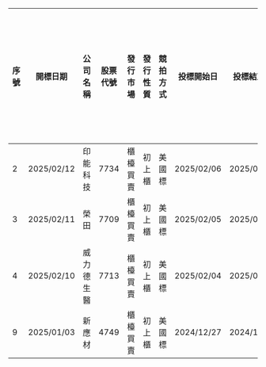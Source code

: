 | 序號 | 開標日期       | 公司名稱  | 股票代號 | 發行市場 | 發行性質 | 競拍方式 | 投標開始日      | 投標結束日      | 競拍數量(張) | 最低投標價格(元) | 最低每標單投標數量(張) | 最高投(得)標數量(張) | 保證金成數(%) | 每一投標單投標處理費(元) | 撥券日期(上市、上櫃日期) | 主辦券商 | 得標總金額(元)      | 得標手續費率(%) | 總合格件  | 合格投標數量(張) | 最低得標價格(元) | 最高得標價格(元) | 得標加權平均價格(元) | 承銷價格(元)  | 取消競價拍賣(流標或取消) |
| -- | ---------- | ----- | ---- | ---- | ---- | ---- | ---------- | ---------- | ------- | --------- | ------------ | ------------ | -------- | ------------- | ------------- | ---- | ------------- | --------- | ----- | --------- | --------- | --------- | ----------- | -------- | ------------- |
| 2  | 2025/02/12 | 印能科技  | 7734 | 櫃檯買賣 | 初上櫃  | 美國標  | 2025/02/06 | 2025/02/10 | 1,531   | 1,050.42  | 1            | 191          | 50       | 400           | 2025/02/26    | 台新   | 0             | 5         | 0     | 0         | 0         | 0         | 0           | 0        |               |
| 3  | 2025/02/11 | 榮田    | 7709 | 櫃檯買賣 | 初上櫃  | 美國標  | 2025/02/05 | 2025/02/07 | 3,129   | 39.82     | 1            | 394          | 50       | 400           | 2025/02/25    | 台新   | 0             | 5         | 0     | 0         | 0         | 0         | 0           | 0        |               |
| 4  | 2025/02/10 | 威力德生醫 | 7713 | 櫃檯買賣 | 初上櫃  | 美國標  | 2025/02/04 | 2025/02/06 | 2,808   | 50        | 1            | 356          | 50       | 400           | 2025/02/24    | 台新   | 0             | 5         | 0     | 0         | 0         | 0         | 0           | 0        |               |
| 9  | 2025/01/03 | 新應材   | 4749 | 櫃檯買賣 | 初上櫃  | 美國標  | 2024/12/27 | 2024/12/31 | 7,406   | 410.26    | 1            | 925          | 50       | 400           | 2025/01/17    | 兆豐   | 4,347,847,990 | 5         | 3,703 | 19,939    | 570       | 661       | 587.07      | 480.0000 |               |
